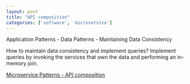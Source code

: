 ```yaml
---
layout: post
title: "API composition"
categories: ['software', 'microservice']
---
```


Application Patterns - Data Patterns - Maintaining Data Consistency

How to maintain data consistency and implement queries?
Implement queries by invoking the services that own the data and performing an in-memory join.

[Microservice Patterns - API composition](http://microservices.io/patterns/data/api-composition.html)
